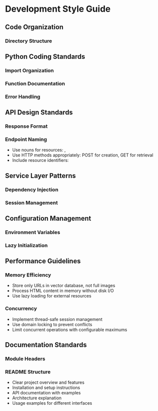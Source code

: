 # Development Style Guide

## Code Organization

### Directory Structure


## Python Coding Standards

### Import Organization


### Function Documentation


### Error Handling


## API Design Standards

### Response Format


### Endpoint Naming
- Use nouns for resources: , 
- Use HTTP methods appropriately: POST for creation, GET for retrieval
- Include resource identifiers: 

## Service Layer Patterns

### Dependency Injection


### Session Management


## Configuration Management

### Environment Variables


### Lazy Initialization


## Performance Guidelines

### Memory Efficiency
- Store only URLs in vector database, not full images
- Process HTML content in memory without disk I/O
- Use lazy loading for external resources

### Concurrency
- Implement thread-safe session management
- Use domain locking to prevent conflicts
- Limit concurrent operations with configurable maximums

## Documentation Standards

### Module Headers


### README Structure
- Clear project overview and features
- Installation and setup instructions
- API documentation with examples
- Architecture explanation
- Usage examples for different interfaces